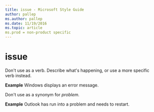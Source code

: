 ```yaml
---
title: issue - Microsoft Style Guide
author: pallep
ms.author: pallep
ms.date: 11/19/2016
ms.topic: article
ms.prod = non-product specific
---
```


# issue

Don't use as a verb. Describe what's happening, or use a more specific verb instead.

**Example** Windows displays an error message. 

Don't use as a synonym for *problem.*

**Example** Outlook has run into a problem and needs to restart. 
